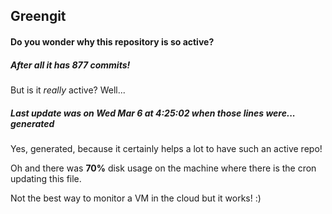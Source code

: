 ## Greengit

#### Do you wonder why this repository is so active?

##### After all it has 877 commits!

But is it *really* active? Well...

##### Last update was on Wed Mar 6 at 4:25:02 when those lines were... generated

Yes, generated, because it certainly helps a lot to have such an active repo!

Oh and there was **70%** disk usage on the machine
where there is the cron updating this file.

Not the best way to monitor a VM in the cloud but it works! :)
